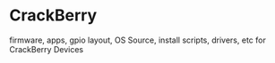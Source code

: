 # CrackBerry
firmware, apps, gpio layout, OS Source, install scripts, drivers, etc for CrackBerry Devices
